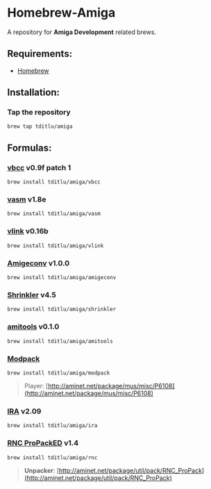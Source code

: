 # Homebrew-Amiga

A repository for **Amiga Development** related brews.

## Requirements:
* [Homebrew](https://github.com/mxcl/homebrew)

## Installation:

### Tap the repository
	brew tap tditlu/amiga

## Formulas:

### [vbcc](http://sun.hasenbraten.de/vbcc/) v0.9f patch 1
	brew install tditlu/amiga/vbcc

### [vasm](http://sun.hasenbraten.de/vasm/) v1.8e
	brew install tditlu/amiga/vasm

### [vlink](http://sun.hasenbraten.de/vlink/) v0.16b
	brew install tditlu/amiga/vlink

### [Amigeconv](https://github.com/tditlu/amigeconv) v1.0.0
	brew install tditlu/amiga/amigeconv

### [Shrinkler](https://github.com/askeksa/Shrinkler) v4.5
	brew install tditlu/amiga/shrinkler

### [amitools](https://github.com/cnvogelg/amitools) v0.1.0
	brew install tditlu/amiga/amitools

### [Modpack](https://github.com/amigadev/modpack)
	brew install tditlu/amiga/modpack
> Player:
> [http://aminet.net/package/mus/misc/P6108](http://aminet.net/package/mus/misc/P6108)

### [IRA](http://aminet.net/package/dev/asm/ira) v2.09
	brew install tditlu/amiga/ira

### [RNC ProPackED](https://github.com/lab313ru/rnc_propack_source) v1.4
	brew install tditlu/amiga/rnc
> **Unpacker**:
> [http://aminet.net/package/util/pack/RNC_ProPack](http://aminet.net/package/util/pack/RNC_ProPack)
